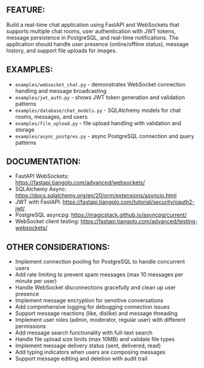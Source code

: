 ## FEATURE:

Build a real-time chat application using FastAPI and WebSockets that supports multiple chat rooms, user authentication with JWT tokens, message persistence in PostgreSQL, and real-time notifications. The application should handle user presence (online/offline status), message history, and support file uploads for images.

## EXAMPLES:

- `examples/websocket_chat.py` - demonstrates WebSocket connection handling and message broadcasting
- `examples/jwt_auth.py` - shows JWT token generation and validation patterns
- `examples/database/chat_models.py` - SQLAlchemy models for chat rooms, messages, and users
- `examples/file_upload.py` - file upload handling with validation and storage
- `examples/async_postgres.py` - async PostgreSQL connection and query patterns

## DOCUMENTATION:

- FastAPI WebSockets: https://fastapi.tiangolo.com/advanced/websockets/
- SQLAlchemy Async: https://docs.sqlalchemy.org/en/20/orm/extensions/asyncio.html
- JWT with FastAPI: https://fastapi.tiangolo.com/tutorial/security/oauth2-jwt/
- PostgreSQL asyncpg: https://magicstack.github.io/asyncpg/current/
- WebSocket client testing: https://fastapi.tiangolo.com/advanced/testing-websockets/

## OTHER CONSIDERATIONS:

- Implement connection pooling for PostgreSQL to handle concurrent users
- Add rate limiting to prevent spam messages (max 10 messages per minute per user)
- Handle WebSocket disconnections gracefully and clean up user presence
- Implement message encryption for sensitive conversations
- Add comprehensive logging for debugging connection issues
- Support message reactions (like, dislike) and message threading
- Implement user roles (admin, moderator, regular user) with different permissions
- Add message search functionality with full-text search
- Handle file upload size limits (max 10MB) and validate file types
- Implement message delivery status (sent, delivered, read)
- Add typing indicators when users are composing messages
- Support message editing and deletion with audit trail
